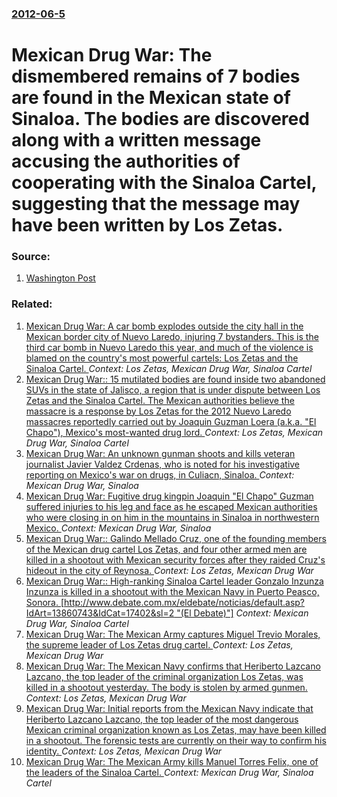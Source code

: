 ### [2012-06-5](/news/2012/06/5/index.md)

# Mexican Drug War: The dismembered remains of 7 bodies are found in the Mexican state of Sinaloa. The bodies are discovered along with a written message accusing the authorities of cooperating with the Sinaloa Cartel, suggesting that the message may have been written by Los Zetas. 




### Source:

1. [Washington Post](http://www.washingtonpost.com/world/the_americas/7-dismembered-bodies-found-in-mexican-pacific-coast-state-of-sinaloa/2012/06/05/gJQAcqxlGV_story.html)

### Related:

1. [Mexican Drug War: A car bomb explodes outside the city hall in the Mexican border city of Nuevo Laredo, injuring 7 bystanders. This is the third car bomb in Nuevo Laredo this year, and much of the violence is blamed on the country's most powerful cartels: Los Zetas and the Sinaloa Cartel. ](/news/2012/06/29/mexican-drug-war-a-car-bomb-explodes-outside-the-city-hall-in-the-mexican-border-city-of-nuevo-laredo-injuring-7-bystanders-this-is-the-t.md) _Context: Los Zetas, Mexican Drug War, Sinaloa Cartel_
2. [Mexican Drug War:: 15 mutilated bodies are found inside two abandoned SUVs in the state of Jalisco, a region that is under dispute between Los Zetas and the Sinaloa Cartel. The Mexican authorities believe the massacre is a response by Los Zetas for the 2012 Nuevo Laredo massacres reportedly carried out by Joaquin Guzman Loera (a.k.a. "El Chapo"), Mexico's most-wanted drug lord. ](/news/2012/05/9/mexican-drug-war-15-mutilated-bodies-are-found-inside-two-abandoned-suvs-in-the-state-of-jalisco-a-region-that-is-under-dispute-between-l.md) _Context: Los Zetas, Mexican Drug War, Sinaloa Cartel_
3. [Mexican Drug War: An unknown gunman shoots and kills veteran journalist Javier Valdez Crdenas, who is noted for his investigative reporting on Mexico's war on drugs, in Culiacn, Sinaloa. ](/news/2017/05/15/mexican-drug-war-an-unknown-gunman-shoots-and-kills-veteran-journalist-javier-valdez-cardenas-who-is-noted-for-his-investigative-reporting.md) _Context: Mexican Drug War, Sinaloa_
4. [Mexican Drug War: Fugitive drug kingpin Joaquin "El Chapo" Guzman suffered injuries to his leg and face as he escaped Mexican authorities who were closing in on him in the mountains in Sinaloa in northwestern Mexico. ](/news/2015/10/17/mexican-drug-war-fugitive-drug-kingpin-joaquan-el-chapo-guzma-n-suffered-injuries-to-his-leg-and-face-as-he-escaped-mexican-authorities.md) _Context: Mexican Drug War, Sinaloa_
5. [Mexican Drug War:: Galindo Mellado Cruz, one of the founding members of the Mexican drug cartel Los Zetas, and four other armed men are killed in a shootout with Mexican security forces after they raided Cruz's hideout in the city of Reynosa. ](/news/2014/05/12/mexican-drug-war-galindo-mellado-cruz-one-of-the-founding-members-of-the-mexican-drug-cartel-los-zetas-and-four-other-armed-men-are-kill.md) _Context: Los Zetas, Mexican Drug War_
6. [Mexican Drug War:: High-ranking Sinaloa Cartel leader Gonzalo Inzunza Inzunza is killed in a shootout with the Mexican Navy in Puerto Peasco, Sonora. [http://www.debate.com.mx/eldebate/noticias/default.asp?IdArt=13860743&IdCat=17402&sl=2 "(El Debate)"]](/news/2013/12/18/mexican-drug-war-high-ranking-sinaloa-cartel-leader-gonzalo-inzunza-inzunza-is-killed-in-a-shootout-with-the-mexican-navy-in-puerto-penasc.md) _Context: Mexican Drug War, Sinaloa Cartel_
7. [Mexican Drug War: The Mexican Army captures Miguel Trevio Morales, the supreme leader of Los Zetas drug cartel. ](/news/2013/07/15/mexican-drug-war-the-mexican-army-captures-miguel-trevino-morales-the-supreme-leader-of-los-zetas-drug-cartel.md) _Context: Los Zetas, Mexican Drug War_
8. [Mexican Drug War: The Mexican Navy confirms that Heriberto Lazcano Lazcano, the top leader of the criminal organization Los Zetas, was killed in a shootout yesterday. The body is stolen by armed gunmen. ](/news/2012/10/9/mexican-drug-war-the-mexican-navy-confirms-that-heriberto-lazcano-lazcano-the-top-leader-of-the-criminal-organization-los-zetas-was-kille.md) _Context: Los Zetas, Mexican Drug War_
9. [Mexican Drug War: Initial reports from the Mexican Navy indicate that Heriberto Lazcano Lazcano, the top leader of the most dangerous Mexican criminal organization known as Los Zetas, may have been killed in a shootout. The forensic tests are currently on their way to confirm his identity. ](/news/2012/10/8/mexican-drug-war-initial-reports-from-the-mexican-navy-indicate-that-heriberto-lazcano-lazcano-the-top-leader-of-the-most-dangerous-mexica.md) _Context: Los Zetas, Mexican Drug War_
10. [Mexican Drug War: The Mexican Army kills Manuel Torres Felix, one of the leaders of the Sinaloa Cartel. ](/news/2012/10/13/mexican-drug-war-the-mexican-army-kills-manuel-torres-fa-c-lix-one-of-the-leaders-of-the-sinaloa-cartel.md) _Context: Mexican Drug War, Sinaloa Cartel_
